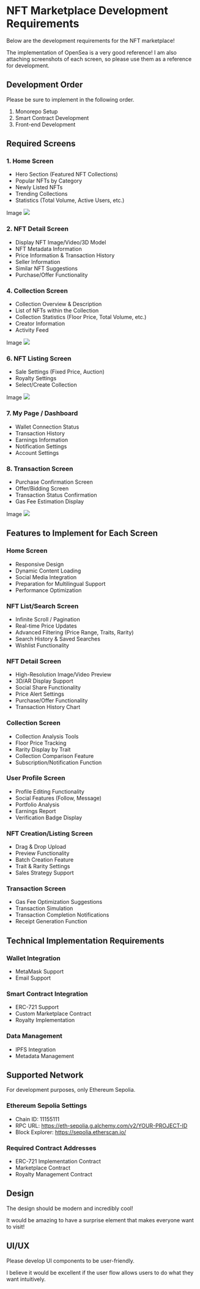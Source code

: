 # NFT Marketplace Development Requirements

Below are the development requirements for the NFT marketplace!

The implementation of OpenSea is a very good reference! I am also attaching screenshots of each screen, so please use them as a reference for development.

## Development Order

Please be sure to implement in the following order.

1.  Monorepo Setup
2.  Smart Contract Development
3.  Front-end Development

## Required Screens

### 1. Home Screen
- Hero Section (Featured NFT Collections)
- Popular NFTs by Category
- Newly Listed NFTs
- Trending Collections
- Statistics (Total Volume, Active Users, etc.)

Image
![](./img/0.png)

### 2. NFT Detail Screen
- Display NFT Image/Video/3D Model
- NFT Metadata Information
- Price Information & Transaction History
- Seller Information
- Similar NFT Suggestions
- Purchase/Offer Functionality

### 4. Collection Screen
- Collection Overview & Description
- List of NFTs within the Collection
- Collection Statistics (Floor Price, Total Volume, etc.)
- Creator Information
- Activity Feed

Image
![](./img/3.png)

### 6. NFT Listing Screen
- Sale Settings (Fixed Price, Auction)
- Royalty Settings
- Select/Create Collection

Image
![](./img/2.png)

### 7. My Page / Dashboard
- Wallet Connection Status
- Transaction History
- Earnings Information
- Notification Settings
- Account Settings

### 8. Transaction Screen
- Purchase Confirmation Screen
- Offer/Bidding Screen
- Transaction Status Confirmation
- Gas Fee Estimation Display

Image
![](./img/2.png)


## Features to Implement for Each Screen

### Home Screen
- Responsive Design
- Dynamic Content Loading
- Social Media Integration
- Preparation for Multilingual Support
- Performance Optimization

### NFT List/Search Screen
- Infinite Scroll / Pagination
- Real-time Price Updates
- Advanced Filtering (Price Range, Traits, Rarity)
- Search History & Saved Searches
- Wishlist Functionality

### NFT Detail Screen
- High-Resolution Image/Video Preview
- 3D/AR Display Support
- Social Share Functionality
- Price Alert Settings
- Purchase/Offer Functionality
- Transaction History Chart

### Collection Screen
- Collection Analysis Tools
- Floor Price Tracking
- Rarity Display by Trait
- Collection Comparison Feature
- Subscription/Notification Function

### User Profile Screen
- Profile Editing Functionality
- Social Features (Follow, Message)
- Portfolio Analysis
- Earnings Report
- Verification Badge Display

### NFT Creation/Listing Screen
- Drag & Drop Upload
- Preview Functionality
- Batch Creation Feature
- Trait & Rarity Settings
- Sales Strategy Support

### Transaction Screen
- Gas Fee Optimization Suggestions
- Transaction Simulation
- Transaction Completion Notifications
- Receipt Generation Function

## Technical Implementation Requirements

### Wallet Integration
- MetaMask Support
- Email Support

### Smart Contract Integration
- ERC-721 Support
- Custom Marketplace Contract
- Royalty Implementation

### Data Management
- IPFS Integration
- Metadata Management

## Supported Network

For development purposes, only Ethereum Sepolia.

### Ethereum Sepolia Settings
- Chain ID: 11155111
- RPC URL: https://eth-sepolia.g.alchemy.com/v2/YOUR-PROJECT-ID
- Block Explorer: https://sepolia.etherscan.io/

### Required Contract Addresses
- ERC-721 Implementation Contract
- Marketplace Contract
- Royalty Management Contract

## Design

The design should be modern and incredibly cool!

It would be amazing to have a surprise element that makes everyone want to visit!

## UI/UX

Please develop UI components to be user-friendly.

I believe it would be excellent if the user flow allows users to do what they want intuitively.